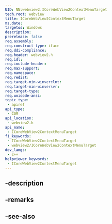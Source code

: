 ```yaml
---
UID: NN:webview2.ICoreWebView2ContextMenuTarget
tech.root: webview
title: ICoreWebView2ContextMenuTarget
ms.date: 
targetos: Windows
description: 
prerelease: false
req.assembly: 
req.construct-type: iface
req.ddi-compliance: 
req.header: webview2.h
req.idl: 
req.include-header: 
req.max-support: 
req.namespace: 
req.redist: 
req.target-min-winverclnt: 
req.target-min-winversvr: 
req.target-type: 
req.unicode-ansi: 
topic_type:
 - apiref
api_type:
 - COM
api_location:
 - webview2.h
api_name:
 - ICoreWebView2ContextMenuTarget
f1_keywords:
 - ICoreWebView2ContextMenuTarget
 - webview2/ICoreWebView2ContextMenuTarget
dev_langs:
 - c++
helpviewer_keywords:
 - ICoreWebView2ContextMenuTarget
---
```


## -description

## -remarks

## -see-also

